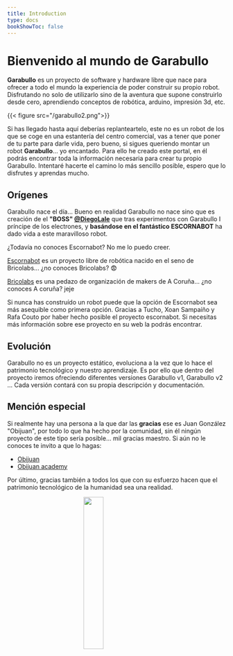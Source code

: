 ```yaml
---
title: Introduction
type: docs
bookShowToc: false
---
```


# Bienvenido al mundo de Garabullo

**Garabullo** es un proyecto de software y hardware libre que nace para ofrecer a todo el mundo la experiencia de poder construir su propio robot. Disfrutando no solo de utilizarlo sino de la aventura que supone construirlo desde cero, aprendiendo conceptos de robótica, arduino, impresión 3d, etc.

{{< figure src="/garabullo2.png">}}

Si has llegado hasta aquí deberías replanteartelo, este no es un robot de los que se coge en una estantería del centro comercial, vas a tener que poner de tu parte para darle vida, pero bueno, si sigues queriendo montar un robot **Garabullo**... yo encantado. Para ello he creado este portal, en él podrás encontrar toda la información necesaria para crear tu propio Garabullo. Intentaré hacerte el camino lo más sencillo posible, espero que lo disfrutes y aprendas mucho.

## Orígenes

Garabullo nace el día... Bueno en realidad Garabullo no nace sino que es creación de el **"BOSS"  [@DiegoLale](https://twitter.com/diego_lale)** que tras experimentos con 
Garabullo I príncipe de los electrones, y **basándose en el fantástico ESCORNABOT** ha dado vida a este maravilloso robot.

¿Todavía no conoces Escornabot? No me lo puedo creer.

[Escornabot](https://escornabot.com) es un proyecto libre de robótica nacido en el seno de Bricolabs... ¿no conoces Bricolabs? :fearful: 

[Bricolabs](Bricolabs) es una pedazo de organización de makers de A Coruña... ¿no conoces A coruña? jeje 

Si nunca has construído un robot puede que la opción de Escornabot sea más asequible como primera opción.
Gracias a Tucho, Xoan Sampaíño y Rafa Couto por haber hecho posible el proyecto escornabot. Si necesitas más información sobre ese proyecto en su web la podrás encontrar.

## Evolución

Garabullo no es un proyecto estático, evoluciona a la vez que lo hace el patrimonio tecnológico y nuestro aprendizaje. Es por ello que dentro del proyecto iremos ofreciendo diferentes versiones Garabullo v1, Garabullo v2 ... Cada versión contará con su propia descripción y documentación.

## Mención especial

Si realmente hay una persona a la que dar las **gracias** ese es Juan González "Obijuan", por todo lo que ha hecho por la comunidad, sin él ningún proyecto de este tipo sería posible... mil gracias maestro. Si aún no le conoces te invito a que lo hagas:

-   [Obijuan](https://es.wikipedia.org/wiki/Juan_Gonz%C3%A1lez_G%C3%B3mez)
-   [Obijuan academy](http://www.iearobotics.com/wiki/index.php?title=Obijuan_Academy)

Por último, gracias también a todos los que con su esfuerzo hacen que el patrimonio tecnológico de la humanidad sea una realidad.

<img src="/OSS-OSHW-logo.jpg" style="display: block;margin-left: auto; margin-right: auto; width: 30%;"/>